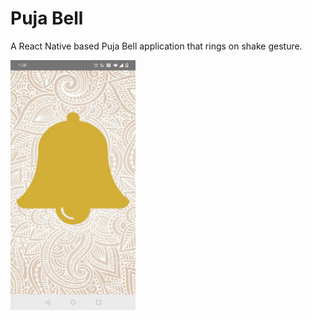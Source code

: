 # Puja Bell
A React Native based Puja Bell application that rings on shake gesture.

<img src="./images/BellImage.jpeg" width="200" height="400" />
